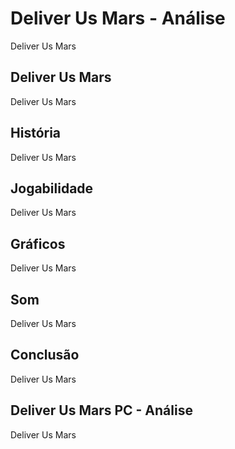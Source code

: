 ---
---

# Deliver Us Mars - Análise

Deliver Us Mars

## Deliver Us Mars

Deliver Us Mars

## História

Deliver Us Mars

## Jogabilidade

Deliver Us Mars

## Gráficos

Deliver Us Mars

## Som

Deliver Us Mars

## Conclusão

Deliver Us Mars

## Deliver Us Mars PC - Análise

Deliver Us Mars

